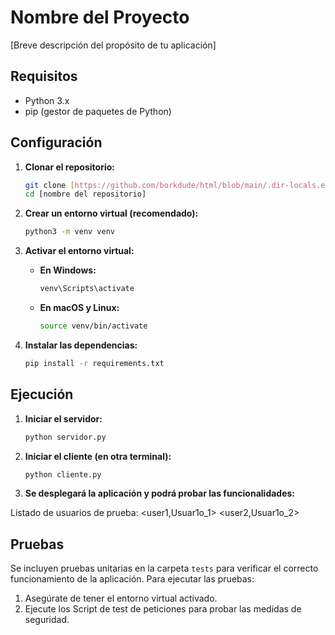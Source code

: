 
# Nombre del Proyecto

[Breve descripción del propósito de tu aplicación]

## Requisitos

* Python 3.x
* pip (gestor de paquetes de Python)

## Configuración

1.  **Clonar el repositorio:**

    ```bash
    git clone [https://github.com/borkdude/html/blob/main/.dir-locals.el](https://github.com/borkdude/html/blob/main/.dir-locals.el)
    cd [nombre del repositorio]
    ```

2.  **Crear un entorno virtual (recomendado):**

    ```bash
    python3 -m venv venv
    ```

3.  **Activar el entorno virtual:**

    * **En Windows:**

        ```bash
        venv\Scripts\activate
        ```

    * **En macOS y Linux:**

        ```bash
        source venv/bin/activate
        ```

4.  **Instalar las dependencias:**

    ```bash
    pip install -r requirements.txt
    ```

## Ejecución

1.  **Iniciar el servidor:**

    ```bash
    python servidor.py
    ```

2.  **Iniciar el cliente (en otra terminal):**

    ```bash
    python cliente.py
    ```

3.  **Se desplegará la aplicación y podrá probar las funcionalidades:**

Listado de usuarios de prueba:
  <user1,Usuar1o_1>
  <user2,Usuar1o_2>


## Pruebas

Se incluyen pruebas unitarias en la carpeta `tests` para verificar el correcto funcionamiento de la aplicación. Para ejecutar las pruebas:

1.  Asegúrate de tener el entorno virtual activado.
2.  Ejecute los Script de test de peticiones para probar las medidas de seguridad.
